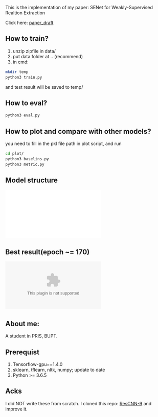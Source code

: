 This is the implementation of my paper: SENet for Weakly-Supervised Realtion Extraction

Click here: [paper_draft](https://github.com/Theodoric008/SENet-for-Weakly-Supervised-Relation-Extraction/blob/master/paper_draft.pdf)

## How to train?
1. unzip zipfile in data/
2. put data folder at .. (recommend)
3. in cmd:
```bash
mkdir temp
python3 train.py
```

and test result will be saved to temp/


## How to eval?
```bash
python3 eval.py
```
## How to plot and compare with other models?
you need to fill in the pkl file path in plot script, and run
```bash
cd plot/
python3 baselins.py
python3 metric.py
```
## Model structure
![](net-eps-converted-to.pdf)
## Best result(epoch ~= 170)
![](baselines_soa.eps)
## About me:
A student in PRIS, BUPT. 

## Prerequist
1. Tensorflow-gpu==1.4.0
2. sklearn, tflearn, nltk, numpy; update to date
3. Python >= 3.6.5

## Acks
I did NOT write these from scratch. I cloned this repo: [ResCNN-9](https://github.com/darrenyaoyao/ResCNN_RelationExtraction) and improve it.
